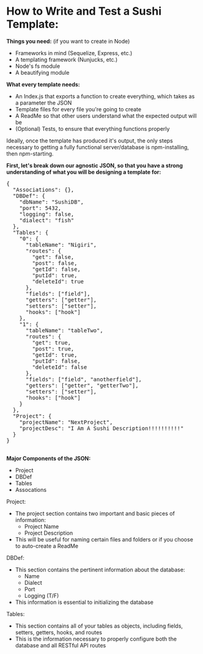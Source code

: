 <h1>How to Write and Test a Sushi Template:</h1>

<strong>Things you need:</strong> (if you want to create in Node)
  - Frameworks in mind (Sequelize, Express, etc.)
  - A templating framework (Nunjucks, etc.)
  - Node's fs module
  - A beautifying module

<strong>What every template needs:</strong>
  - An Index.js that exports a function to create everything, which takes as a parameter the JSON
  - Template files for every file you're going to create
  - A ReadMe so that other users understand what the expected output will be
  - (Optional) Tests, to ensure that everything functions properly

Ideally, once the template has produced it's output, the only steps necessary to getting a fully functional server/database is npm-installing, then npm-starting.


<strong>First, let's break down our agnostic JSON, so that you have a strong understanding of what you will be designing a template for:</strong>

<pre>
{
  "Associations": {},
  "DBDef": {
    "dbName": "SushiDB",
    "port": 5432,
    "logging": false,
    "dialect": "fish"
  },
  "Tables": {
    "0": {
      "tableName": "Nigiri",
      "routes": {
        "get": false,
        "post": false,
        "getId": false,
        "putId": true,
        "deleteId": true
      },
      "fields": ["field"],
      "getters": ["getter"],
      "setters": ["setter"],
      "hooks": ["hook"]
    },
    "1": {
      "tableName": "tableTwo",
      "routes": {
        "get": true,
        "post": true,
        "getId": true,
        "putId": false,
        "deleteId": false
      },
      "fields": ["field", "anotherfield"],
      "getters": ["getter", "getterTwo"],
      "setters": ["setter"],
      "hooks": ["hook"]
    }
  },
  "Project": {
    "projectName": "NextProject",
    "projectDesc": "I Am A Sushi Description!!!!!!!!!!"
  }
}

</pre>

<strong>Major Components of the JSON:</strong>
  - Project
  - DBDef
  - Tables
  - Assocations

Project:
  - The project section contains two important and basic pieces of information:
    - Project Name
    - Project Description
  - This will be useful for naming certain files and folders or if you choose to auto-create a ReadMe

DBDef:
  - This section contains the pertinent information about the database:
    - Name
    - Dialect
    - Port
    - Logging (T/F)
  - This information is essential to initializing the database

Tables:
  - This section contains all of your tables as objects, including fields, setters, getters, hooks, and routes
  - This is the information necessary to properly configure both the database and all RESTful API routes


